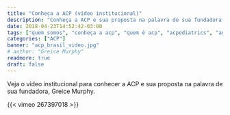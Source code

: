 ```yaml
---
title: "Conheça a ACP (vídeo institucional)"
description: "Conheça a ACP e sua proposta na palavra de sua fundadora, Greice Murphy."
date: 2018-04-23T14:52:42-03:00
tags: ["quem somos", "conheça a acp", "quem é acp", "acpediatrics", "advanced care pediatrics", "acp brasil", "home care", "enfermeiros", "enfermagem", "enfermagem nos eua"]
categories: ["ACP"]
banner: "acp_brasil_video.jpg"
# author: "Greice Murphy"
readmore: true
draft: false
---
```


Veja o vídeo institucional para conhecer a ACP e sua proposta na palavra de sua fundadora, Greice Murphy.

{{< vimeo 267397018 >}}
